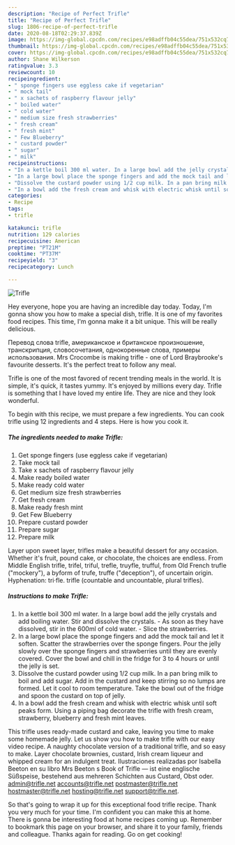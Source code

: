 ```yaml
---
description: "Recipe of Perfect Trifle"
title: "Recipe of Perfect Trifle"
slug: 1806-recipe-of-perfect-trifle
date: 2020-08-18T02:29:37.839Z
image: https://img-global.cpcdn.com/recipes/e98adffb04c55dea/751x532cq70/trifle-recipe-main-photo.jpg
thumbnail: https://img-global.cpcdn.com/recipes/e98adffb04c55dea/751x532cq70/trifle-recipe-main-photo.jpg
cover: https://img-global.cpcdn.com/recipes/e98adffb04c55dea/751x532cq70/trifle-recipe-main-photo.jpg
author: Shane Wilkerson
ratingvalue: 3.3
reviewcount: 10
recipeingredient:
- " sponge fingers use eggless cake if vegetarian"
- " mock tail"
- " x sachets of raspberry flavour jelly"
- " boiled water"
- " cold water"
- " medium size fresh strawberries"
- " fresh cream"
- " fresh mint"
- " Few Blueberry"
- " custard powder"
- " sugar"
- " milk"
recipeinstructions:
- "In a kettle boil 300 ml water. In a large bowl add the jelly crystals and add boiling water. Stir and dissolve the crystals.  As soon as they have dissolved, stir in the 600ml of cold water. Slice the strawberries."
- "In a large bowl place the sponge fingers and add the mock tail and let it soften. Scatter the strawberries over the sponge fingers. Pour the jelly slowly over the sponge fingers and strawberries until they are evenly covered. Cover the bowl and chill in the fridge for 3 to 4 hours or until the jelly is set."
- "Dissolve the custard powder using 1/2 cup milk. In a pan bring milk to boil and add sugar. Add in the custard and keep stirring so no lumps are formed. Let it cool to room temperature. Take the bowl out of the fridge and spoon the custard on top of jelly."
- "In a bowl add the fresh cream and whisk with electric whisk until soft peaks form. Using a piping bag decorate the trifle with fresh cream, strawberry, blueberry and fresh mint leaves."
categories:
- Recipe
tags:
- trifle

katakunci: trifle 
nutrition: 129 calories
recipecuisine: American
preptime: "PT21M"
cooktime: "PT37M"
recipeyield: "3"
recipecategory: Lunch

---
```



![Trifle](https://img-global.cpcdn.com/recipes/e98adffb04c55dea/751x532cq70/trifle-recipe-main-photo.jpg)

Hey everyone, hope you are having an incredible day today. Today, I'm gonna show you how to make a special dish, trifle. It is one of my favorites food recipes. This time, I'm gonna make it a bit unique. This will be really delicious.

Перевод слова trifle, американское и британское произношение, транскрипция, словосочетания, однокоренные слова, примеры использования. Mrs Crocombe is making trifle - one of Lord Braybrooke&#39;s favourite desserts. It&#39;s the perfect treat to follow any meal.

Trifle is one of the most favored of recent trending meals in the world. It is simple, it's quick, it tastes yummy. It's enjoyed by millions every day. Trifle is something that I have loved my entire life. They are nice and they look wonderful.


To begin with this recipe, we must prepare a few ingredients. You can cook trifle using 12 ingredients and 4 steps. Here is how you cook it.

<!--inarticleads1-->

##### The ingredients needed to make Trifle:

1. Get  sponge fingers (use eggless cake if vegetarian)
1. Take  mock tail
1. Take  x sachets of raspberry flavour jelly
1. Make ready  boiled water
1. Make ready  cold water
1. Get  medium size fresh strawberries
1. Get  fresh cream
1. Make ready  fresh mint
1. Get  Few Blueberry
1. Prepare  custard powder
1. Prepare  sugar
1. Prepare  milk


Layer upon sweet layer, trifles make a beautiful dessert for any occasion. Whether it&#39;s fruit, pound cake, or chocolate, the choices are endless. From Middle English trifle, trifel, triful, trefle, truyfle, trufful, from Old French trufle (&#34;mockery&#34;), a byform of trufe, truffe (&#34;deception&#34;), of uncertain origin. Hyphenation: tri‧fle. trifle (countable and uncountable, plural trifles). 

<!--inarticleads2-->

##### Instructions to make Trifle:

1. In a kettle boil 300 ml water. In a large bowl add the jelly crystals and add boiling water. Stir and dissolve the crystals.  - As soon as they have dissolved, stir in the 600ml of cold water. - Slice the strawberries.
1. In a large bowl place the sponge fingers and add the mock tail and let it soften. Scatter the strawberries over the sponge fingers. Pour the jelly slowly over the sponge fingers and strawberries until they are evenly covered. Cover the bowl and chill in the fridge for 3 to 4 hours or until the jelly is set.
1. Dissolve the custard powder using 1/2 cup milk. In a pan bring milk to boil and add sugar. Add in the custard and keep stirring so no lumps are formed. Let it cool to room temperature. Take the bowl out of the fridge and spoon the custard on top of jelly.
1. In a bowl add the fresh cream and whisk with electric whisk until soft peaks form. Using a piping bag decorate the trifle with fresh cream, strawberry, blueberry and fresh mint leaves.


This trifle uses ready-made custard and cake, leaving you time to make some homemade jelly. Let us show you how to make trifle with our easy video recipe. A naughty chocolate version of a traditional trifle, and so easy to make. Layer chocolate brownies, custard, Irish cream liqueur and whipped cream for an indulgent treat. Ilustraciones realizadas por Isabella Beeton en su libro Mrs Beeton s Book of Trifle — ist eine englische Süßspeise, bestehend aus mehreren Schichten aus Custard, Obst oder. admin@trifle.net accounts@trifle.net postmaster@trifle.net hostmaster@trifle.net hosting@trifle.net support@trifle.net. 

So that's going to wrap it up for this exceptional food trifle recipe. Thank you very much for your time. I'm confident you can make this at home. There is gonna be interesting food at home recipes coming up. Remember to bookmark this page on your browser, and share it to your family, friends and colleague. Thanks again for reading. Go on get cooking!
